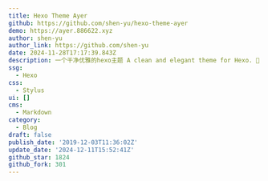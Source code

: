 ```yaml
---
title: Hexo Theme Ayer
github: https://github.com/shen-yu/hexo-theme-ayer
demo: https://ayer.886622.xyz
author: shen-yu
author_link: https://github.com/shen-yu
date: 2024-11-28T17:17:39.843Z
description: 一个干净优雅的hexo主题 A clean and elegant theme for Hexo. 🐋
ssg:
  - Hexo
css:
  - Stylus
ui: []
cms:
  - Markdown
category:
  - Blog
draft: false
publish_date: '2019-12-03T11:36:02Z'
update_date: '2024-12-11T15:52:41Z'
github_star: 1824
github_fork: 301
---
```

